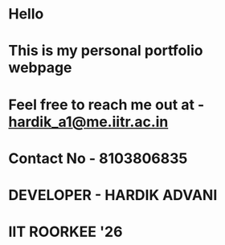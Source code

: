 # Hello
# This is my personal portfolio webpage
# Feel free to reach me out at - hardik_a1@me.iitr.ac.in
# Contact No - 8103806835


# DEVELOPER - HARDIK ADVANI
# IIT ROORKEE '26
